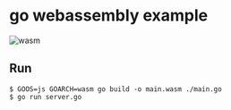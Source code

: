 # go webassembly example
![wasm](https://user-images.githubusercontent.com/55626703/227779446-98dcb146-bce3-4ca6-b7cc-c1005dc6b962.gif)

## Run
```
$ GOOS=js GOARCH=wasm go build -o main.wasm ./main.go
$ go run server.go
```
